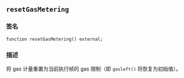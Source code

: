 ## `resetGasMetering`

### 签名

```solidity
function resetGasMetering() external;
```

### 描述

将 gas 计量重置为当前执行帧的 gas 限制（即 `gasleft()` 将恢复为初始值）。